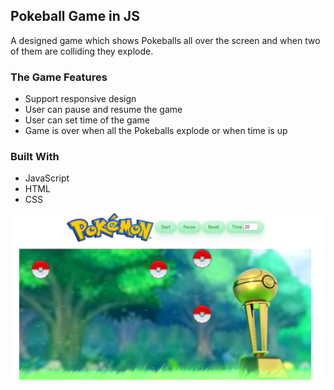 
<!-- PROJECT LOGO -->
## Pokeball Game in JS
A designed game which shows Pokeballs all over the screen and when two of them are colliding they explode.

### The Game Features
* Support responsive design
* User can pause and resume the game
* User can set time of the game
* Game is over when all the Pokeballs explode or when time is up

### Built With
* JavaScript
* HTML
* CSS

![Pokeball game](Images/PokeballGame.png)


